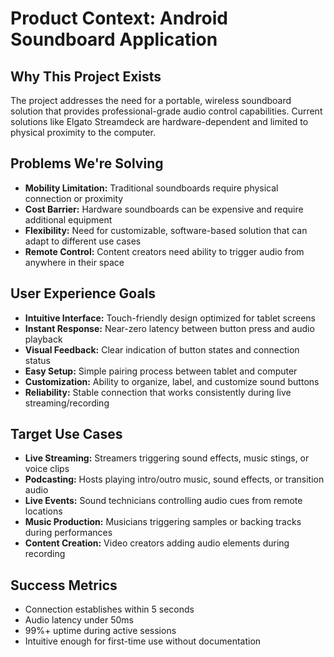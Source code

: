 # Product Context: Android Soundboard Application

## Why This Project Exists
The project addresses the need for a portable, wireless soundboard solution that provides professional-grade audio control capabilities. Current solutions like Elgato Streamdeck are hardware-dependent and limited to physical proximity to the computer.

## Problems We're Solving
- **Mobility Limitation:** Traditional soundboards require physical connection or proximity
- **Cost Barrier:** Hardware soundboards can be expensive and require additional equipment
- **Flexibility:** Need for customizable, software-based solution that can adapt to different use cases
- **Remote Control:** Content creators need ability to trigger audio from anywhere in their space

## User Experience Goals
- **Intuitive Interface:** Touch-friendly design optimized for tablet screens
- **Instant Response:** Near-zero latency between button press and audio playback
- **Visual Feedback:** Clear indication of button states and connection status
- **Easy Setup:** Simple pairing process between tablet and computer
- **Customization:** Ability to organize, label, and customize sound buttons
- **Reliability:** Stable connection that works consistently during live streaming/recording

## Target Use Cases
- **Live Streaming:** Streamers triggering sound effects, music stings, or voice clips
- **Podcasting:** Hosts playing intro/outro music, sound effects, or transition audio
- **Live Events:** Sound technicians controlling audio cues from remote locations
- **Music Production:** Musicians triggering samples or backing tracks during performances
- **Content Creation:** Video creators adding audio elements during recording

## Success Metrics
- Connection establishes within 5 seconds
- Audio latency under 50ms
- 99%+ uptime during active sessions
- Intuitive enough for first-time use without documentation 